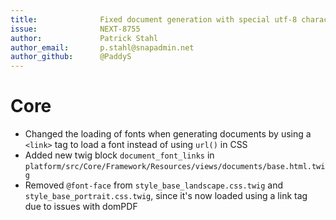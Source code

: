 ```yaml
---
title:              Fixed document generation with special utf-8 characters
issue:              NEXT-8755
author:             Patrick Stahl
author_email:       p.stahl@snapadmin.net
author_github:      @PaddyS
---
```

# Core
* Changed the loading of fonts when generating documents by using a `<link>` tag to load a font instead of using `url()` in CSS
* Added new twig block `document_font_links` in `platform/src/Core/Framework/Resources/views/documents/base.html.twig`
* Removed `@font-face` from `style_base_landscape.css.twig` and `style_base_portrait.css.twig`, since it's now loaded using a link tag due to issues with domPDF
